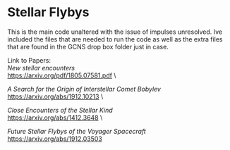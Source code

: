 # Stellar Flybys
This is the main code unaltered with the issue of impulses unresolved. Ive included the files that are needed to run the code as well as the extra files that are found in the GCNS drop box folder just in case.

Link to Papers:\
*New stellar encounters*\
https://arxiv.org/pdf/1805.07581.pdf \

*A Search for the Origin of Interstellar Comet Bobylev*\
https://arxiv.org/abs/1912.10213 \

*Close Encounters of the Stellar Kind*\
https://arxiv.org/abs/1412.3648 \

*Future Stellar Flybys of the Voyager Spacecraft*\
https://arxiv.org/abs/1912.03503 
